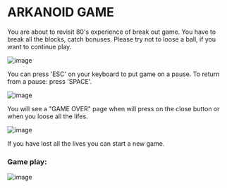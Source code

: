 # ARKANOID GAME

You are about to revisit 80's experience of break out game.
You have to break all the blocks, catch bonuses.
Please try not to loose a ball, if you want to continue play.

![image](https://user-images.githubusercontent.com/36036315/215073071-2280314c-d96b-4258-a41e-10c5795fb9c0.png)

You can press 'ESC' on your keyboard to put game on a pause. To return from a pause: press 'SPACE'.

![image](https://user-images.githubusercontent.com/36036315/215073273-bfef99cc-4de0-4817-97fa-1941846083a2.png)

You will see a "GAME OVER" page when will press on the close button or when you loose all the lifes.

![image](https://user-images.githubusercontent.com/36036315/215073466-44d09c44-bf82-4a6b-beb8-87df8f4cfcdb.png)

If you have lost all the lives you can start a new game.

### Game play:

![image](markdown_images/arkanoid_gameplay.gif)

